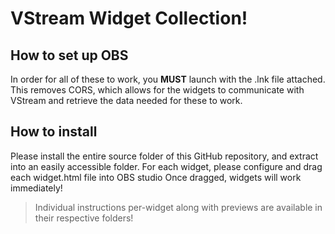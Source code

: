 # VStream Widget Collection!

## How to set up OBS
In order for all of these to work, you **MUST** launch with the .lnk file attached. This removes CORS, which allows 
for the widgets to communicate with VStream and retrieve the data needed for these to work.

## How to install
Please install the entire source folder of this GitHub repository, and extract into an easily accessible folder.
For each widget, please configure and drag each widget.html file into OBS studio 
Once dragged, widgets will work immediately!

> Individual instructions per-widget along with previews are available in their respective folders!